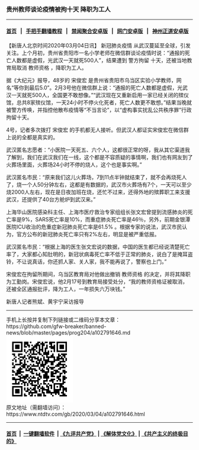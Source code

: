 ### 贵州教师谈论疫情被拘十天 降职为工人
------------------------

#### [首页](https://github.com/gfw-breaker/banned-news/blob/master/README.md) &nbsp;&nbsp;|&nbsp;&nbsp; [手把手翻墙教程](https://github.com/gfw-breaker/guides/wiki) &nbsp;&nbsp;|&nbsp;&nbsp; [禁闻聚合安卓版](https://github.com/gfw-breaker/bn-android) &nbsp;&nbsp;|&nbsp;&nbsp; [网门安卓版](https://github.com/oGate2/oGate) &nbsp;&nbsp;|&nbsp;&nbsp; [神州正道安卓版](https://github.com/SzzdOgate/update) 



<div><div class="post_content" itemprop="articleBody">
 <p>
  【新唐人北京时间2020年03月04日讯】
  <ok href="https://www.ntdtv.com/gb/新冠肺炎疫情.htm">
   新冠肺炎疫情
  </ok>
  从武汉蔓延至全球，引发关注。上个月初，贵州省贵阳市一名小学老师在微信群谈论疫情时说：“通报的死亡人数都是虚假，光武汉一天就死500人”，结果遭到
  <ok href="https://www.ntdtv.com/gb/警方拘留.htm">
   警方拘留
  </ok>
  十天，还被当地教育局取消
  <ok href="https://www.ntdtv.com/gb/教师资格.htm">
   教师资格
  </ok>
  ，降职为工人。
 </p>
 <p>
  据《大纪元》报导，48岁的
  <ok href="https://www.ntdtv.com/gb/宋俊宏.htm">
   宋俊宏
  </ok>
  是贵州省贵阳市乌当区实验小学教师，网名“等你到最后5.0”。2月3号他在微信群上说：“通报的死亡人数都是虚假，光武汉一天就死500人，全国更不敢想像。”“武汉现在又重新启用一家已经关闭的殡仪馆，总共8家殡仪馆，一天24小时不停火化死者，死亡人数更不敢想。”结果当晚就被警方传唤，并指控他散布疫情等“不当言论”，以“虚构事实扰乱公共秩序罪”行政拘留十天。
 </p>
 <p>
  4号，记者多次拨打
  <ok href="https://www.ntdtv.com/gb/宋俊宏.htm">
   宋俊宏
  </ok>
  的手机都无人接听。但武汉人都证实宋俊宏在微信群上说的全都是真实的。
 </p>
 <p>
  武汉匿名志愿者：“小医院一天死五、六个人，这都很正常的呀，我从其它渠道我了解到，我们在武汉我们在一线，这个都是不容质疑的事情啊，我们也有网友到了火葬场里面，火葬场24小时不停的烧人，这个也是事实啊。”
 </p>
 <p>
  武汉匿名市民：“原来我们这儿火葬场，7到11点半钟就结束了，就不会再烧死人了，烧一个人50分钟左右，这都是有数据的，武汉市火葬场有7个，一天可以至少烧2000人左右，现在是日夜加班在烧，还忙不过来，还得外地的殡葬职工来支援武汉，还提供了40台方舱炉到武汉来。”
 </p>
 <p>
  上海华山医院感染科主任、上海市医疗救治专家组组长张文宏曾提到流感肺炎的死亡率是9%，SARS死亡率是10%，而重症肺炎死亡率是46％，另外，前期金银潭医院ICU收治的危重症新冠肺炎死亡率是61.5% 。根据专家的说法，武汉市民认为，官方公布的新冠肺炎死亡率只有2%左右，明显是被严重低报。
 </p>
 <p>
  武汉匿名市民：“根据上海的医生张文宏说的数据，中国的医生都已经说清楚死亡率了，大家都心知肚明的，新冠状病毒死亡率不低于正常的肺炎，说白了是掩耳盗铃，不让说真话，你还抓人家、关人家，我不能再说了，警察也上门。”
 </p>
 <p>
  宋俊宏在拘留所期间，乌当区教育局对他做出撤销
  <ok href="https://www.ntdtv.com/gb/教师资格.htm">
   教师资格
  </ok>
  的决定，并将其降职为工勤岗。宋俊宏说，他2月17号到教育局接受处分，“我的教师资格证被取消，还被全区通报批评，降为工人，一年损失六万块钱。”
 </p>
 <p>
  新唐人记者熊斌、黄宇宁采访报导
 </p>
 <div class="single_ad">
 </div>
</div>
</div>
<hr/>
手机上长按并复制下列链接或二维码分享本文章：<br/>
https://github.com/gfw-breaker/banned-news/blob/master/pages/prog204/a102791646.md <br/>
<a href='https://github.com/gfw-breaker/banned-news/blob/master/pages/prog204/a102791646.md'><img src='https://github.com/gfw-breaker/banned-news/blob/master/pages/prog204/a102791646.md.png'/></a> <br/>
原文地址（需翻墙访问）：https://www.ntdtv.com/gb/2020/03/04/a102791646.html


------------------------
#### [首页](https://github.com/gfw-breaker/banned-news/blob/master/README.md) &nbsp;|&nbsp; [一键翻墙软件](https://github.com/gfw-breaker/nogfw/blob/master/README.md) &nbsp;| [《九评共产党》](https://github.com/gfw-breaker/9ping.md/blob/master/README.md#九评之一评共产党是什么) | [《解体党文化》](https://github.com/gfw-breaker/jtdwh.md/blob/master/README.md) | [《共产主义的终极目的》](https://github.com/gfw-breaker/gczydzjmd.md/blob/master/README.md)


<img src='http://gfw-breaker.win/banned-news/pages/prog204/a102791646.md' width='0px' height='0px'/>